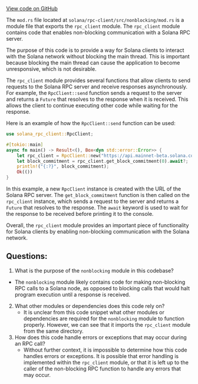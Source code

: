 [View code on GitHub](https://github.com/solana-labs/solana/blob/master/rpc-client/src/nonblocking/mod.rs)

The `mod.rs` file located at `solana/rpc-client/src/nonblocking/mod.rs` is a module file that exports the `rpc_client` module. The `rpc_client` module contains code that enables non-blocking communication with a Solana RPC server. 

The purpose of this code is to provide a way for Solana clients to interact with the Solana network without blocking the main thread. This is important because blocking the main thread can cause the application to become unresponsive, which is not desirable. 

The `rpc_client` module provides several functions that allow clients to send requests to the Solana RPC server and receive responses asynchronously. For example, the `RpcClient::send` function sends a request to the server and returns a `Future` that resolves to the response when it is received. This allows the client to continue executing other code while waiting for the response. 

Here is an example of how the `RpcClient::send` function can be used:

```rust
use solana_rpc_client::RpcClient;

#[tokio::main]
async fn main() -> Result<(), Box<dyn std::error::Error>> {
    let rpc_client = RpcClient::new("https://api.mainnet-beta.solana.com".to_string());
    let block_commitment = rpc_client.get_block_commitment(0).await?;
    println!("{:?}", block_commitment);
    Ok(())
}
```

In this example, a new `RpcClient` instance is created with the URL of the Solana RPC server. The `get_block_commitment` function is then called on the `rpc_client` instance, which sends a request to the server and returns a `Future` that resolves to the response. The `await` keyword is used to wait for the response to be received before printing it to the console. 

Overall, the `rpc_client` module provides an important piece of functionality for Solana clients by enabling non-blocking communication with the Solana network.
## Questions: 
 1. What is the purpose of the `nonblocking` module in this codebase?
   - The `nonblocking` module likely contains code for making non-blocking RPC calls to a Solana node, as opposed to blocking calls that would halt program execution until a response is received.
2. What other modules or dependencies does this code rely on?
   - It is unclear from this code snippet what other modules or dependencies are required for the `nonblocking` module to function properly. However, we can see that it imports the `rpc_client` module from the same directory.
3. How does this code handle errors or exceptions that may occur during an RPC call?
   - Without further context, it is impossible to determine how this code handles errors or exceptions. It is possible that error handling is implemented within the `rpc_client` module, or that it is left up to the caller of the non-blocking RPC function to handle any errors that may occur.
